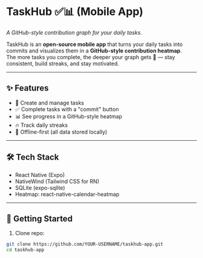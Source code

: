 # TaskHub ✅📊 (Mobile App)
*A GitHub-style contribution graph for your daily tasks.*

TaskHub is an **open-source mobile app** that turns your daily tasks into commits and visualizes them in a **GitHub-style contribution heatmap**.  
The more tasks you complete, the deeper your graph gets 💙 — stay consistent, build streaks, and stay motivated.

---

## ✨ Features
- 📌 Create and manage tasks
- ✅ Complete tasks with a "commit" button
- 📊 See progress in a GitHub-style heatmap
- 🔥 Track daily streaks
- 📱 Offline-first (all data stored locally)

---

## 🛠 Tech Stack
- React Native (Expo)
- NativeWind (Tailwind CSS for RN)
- SQLite (expo-sqlite)
- Heatmap: react-native-calendar-heatmap

---

## 🚀 Getting Started

1. Clone repo:
```bash
git clone https://github.com/YOUR-USERNAME/taskhub-app.git
cd taskhub-app
